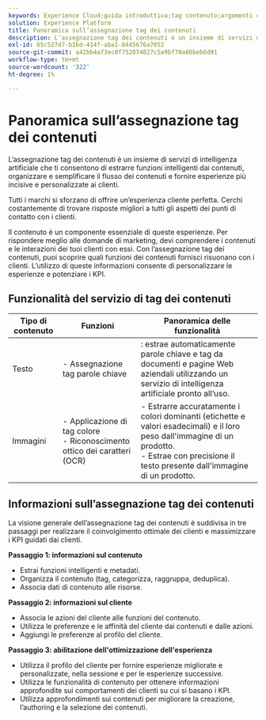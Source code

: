 ```yaml
---
keywords: Experience Cloud;guida introduttiva;tag contenuto;argomenti comuni;Intelligent Services
solution: Experience Platform
title: Panoramica sull’assegnazione tag dei contenuti
description: L’assegnazione tag dei contenuti è un insieme di servizi di intelligenza artificiale che ti consente di estrarre funzioni intelligenti dai contenuti, organizzare, semplificare il flusso dei contenuti e fornire ai clienti esperienze personalizzate di maggiore impatto.
exl-id: 65c527d7-b1bd-414f-aba1-8445676a7052
source-git-commit: a42bb4af3ec0f752874827c5a9bf70a66beb6d91
workflow-type: tm+mt
source-wordcount: '322'
ht-degree: 1%

---
```


# Panoramica sull’assegnazione tag dei contenuti

L’assegnazione tag dei contenuti è un insieme di servizi di intelligenza artificiale che ti consentono di estrarre funzioni intelligenti dai contenuti, organizzare e semplificare il flusso dei contenuti e fornire esperienze più incisive e personalizzate ai clienti.

Tutti i marchi si sforzano di offrire un’esperienza cliente perfetta. Cerchi costantemente di trovare risposte migliori a tutti gli aspetti dei punti di contatto con i clienti.

Il contenuto è un componente essenziale di queste esperienze. Per rispondere meglio alle domande di marketing, devi comprendere i contenuti e le interazioni dei tuoi clienti con essi. Con l’assegnazione tag dei contenuti, puoi scoprire quali funzioni dei contenuti fornisci risuonano con i clienti. L’utilizzo di queste informazioni consente di personalizzare le esperienze e potenziare i KPI.

## Funzionalità del servizio di tag dei contenuti

| Tipo di contenuto | Funzioni | Panoramica delle funzionalità |
| --- | --- | --- |
| Testo | - Assegnazione tag parole chiave <br> | : estrae automaticamente parole chiave e tag da documenti e pagine Web aziendali utilizzando un servizio di intelligenza artificiale pronto all’uso. <br> |
| Immagini | - Applicazione di tag colore <br> - Riconoscimento ottico dei caratteri (OCR) | - Estrarre accuratamente i colori dominanti (etichette e valori esadecimali) e il loro peso dall&#39;immagine di un prodotto. <br> - Estrae con precisione il testo presente dall&#39;immagine di un prodotto. |

## Informazioni sull’assegnazione tag dei contenuti

La visione generale dell’assegnazione tag dei contenuti è suddivisa in tre passaggi per realizzare il coinvolgimento ottimale dei clienti e massimizzare i KPI guidati dai clienti.

**Passaggio 1: informazioni sul contenuto**
- Estrai funzioni intelligenti e metadati.
- Organizza il contenuto (tag, categorizza, raggruppa, deduplica).
- Associa dati di contenuto alle risorse.

**Passaggio 2: informazioni sul cliente**
- Associa le azioni del cliente alle funzioni del contenuto.
- Utilizza le preferenze e le affinità del cliente dai contenuti e dalle azioni.
- Aggiungi le preferenze al profilo del cliente.

**Passaggio 3: abilitazione dell&#39;ottimizzazione dell&#39;esperienza**
- Utilizza il profilo del cliente per fornire esperienze migliorate e personalizzate, nella sessione e per le esperienze successive.
- Utilizza le funzionalità di contenuto per ottenere informazioni approfondite sui comportamenti dei clienti su cui si basano i KPI.
- Utilizza approfondimenti sui contenuti per migliorare la creazione, l’authoring e la selezione dei contenuti.
